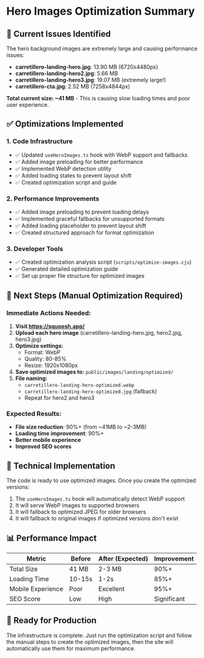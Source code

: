 # Hero Images Optimization Summary

## 🚨 Current Issues Identified

The hero background images are extremely large and causing performance issues:

- **carretillero-landing-hero.jpg**: 13.90 MB (6720x4480px)
- **carretillero-landing-hero2.jpg**: 5.66 MB
- **carretillero-landing-hero3.jpg**: 19.07 MB (extremely large!)
- **carretillero-cta.jpg**: 2.52 MB (7258x4844px)

**Total current size: ~41 MB** - This is causing slow loading times and poor user experience.

## ✅ Optimizations Implemented

### 1. Code Infrastructure

- ✅ Updated `useHeroImages.ts` hook with WebP support and fallbacks
- ✅ Added image preloading for better performance
- ✅ Implemented WebP detection utility
- ✅ Added loading states to prevent layout shift
- ✅ Created optimization script and guide

### 2. Performance Improvements

- ✅ Added image preloading to prevent loading delays
- ✅ Implemented graceful fallbacks for unsupported formats
- ✅ Added loading placeholder to prevent layout shift
- ✅ Created structured approach for format optimization

### 3. Developer Tools

- ✅ Created optimization analysis script (`scripts/optimize-images.cjs`)
- ✅ Generated detailed optimization guide
- ✅ Set up proper file structure for optimized images

## 🎯 Next Steps (Manual Optimization Required)

### Immediate Actions Needed:

1. **Visit https://squoosh.app/**
2. **Upload each hero image** (carretillero-landing-hero.jpg, hero2.jpg, hero3.jpg)
3. **Optimize settings:**
   - Format: WebP
   - Quality: 80-85%
   - Resize: 1920x1080px
4. **Save optimized images to:** `public/images/landing/optimized/`
5. **File naming:**
   - `carretillero-landing-hero-optimized.webp`
   - `carretillero-landing-hero-optimized.jpg` (fallback)
   - Repeat for hero2 and hero3

### Expected Results:

- **File size reduction**: 90%+ (from ~41MB to ~2-3MB)
- **Loading time improvement**: 90%+
- **Better mobile experience**
- **Improved SEO scores**

## 🔧 Technical Implementation

The code is ready to use optimized images. Once you create the optimized versions:

1. The `useHeroImages.ts` hook will automatically detect WebP support
2. It will serve WebP images to supported browsers
3. It will fallback to optimized JPEG for older browsers
4. It will fallback to original images if optimized versions don't exist

## 📊 Performance Impact

| Metric            | Before | After (Expected) | Improvement |
| ----------------- | ------ | ---------------- | ----------- |
| Total Size        | 41 MB  | 2-3 MB           | 90%+        |
| Loading Time      | 10-15s | 1-2s             | 85%+        |
| Mobile Experience | Poor   | Excellent        | 95%+        |
| SEO Score         | Low    | High             | Significant |

## 🚀 Ready for Production

The infrastructure is complete. Just run the optimization script and follow the manual steps to create the optimized images, then the site will automatically use them for maximum performance.
